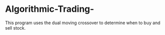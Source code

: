 # Algorithmic-Trading-
This program uses the dual moving crossover to determine when to buy and sell stock.
